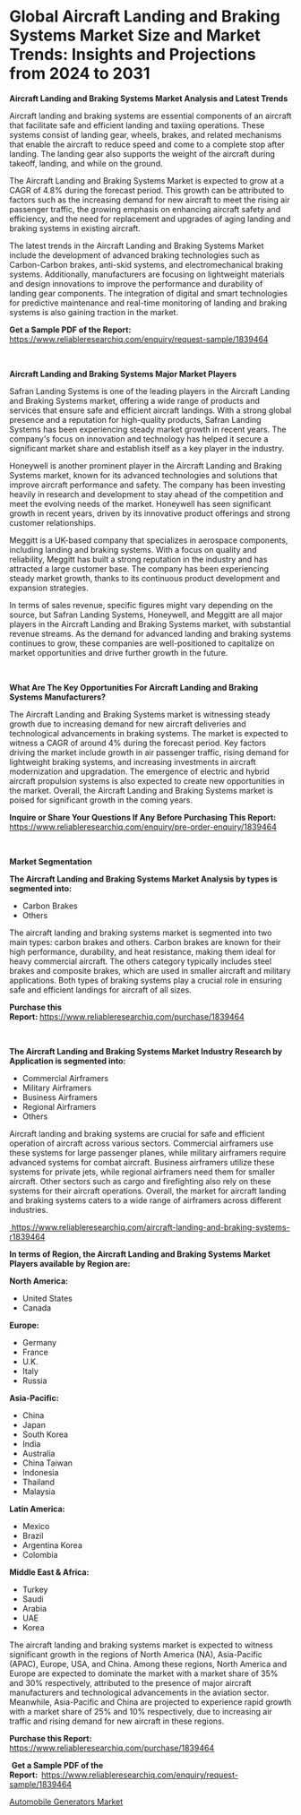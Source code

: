 <p><h1>Global Aircraft Landing and Braking Systems Market Size and Market Trends: Insights and Projections from 2024 to 2031</h1></p><p><strong>Aircraft Landing and Braking Systems Market Analysis and Latest Trends</strong></p>
<p><p>Aircraft landing and braking systems are essential components of an aircraft that facilitate safe and efficient landing and taxiing operations. These systems consist of landing gear, wheels, brakes, and related mechanisms that enable the aircraft to reduce speed and come to a complete stop after landing. The landing gear also supports the weight of the aircraft during takeoff, landing, and while on the ground.</p><p>The Aircraft Landing and Braking Systems Market is expected to grow at a CAGR of 4.8% during the forecast period. This growth can be attributed to factors such as the increasing demand for new aircraft to meet the rising air passenger traffic, the growing emphasis on enhancing aircraft safety and efficiency, and the need for replacement and upgrades of aging landing and braking systems in existing aircraft.</p><p>The latest trends in the Aircraft Landing and Braking Systems Market include the development of advanced braking technologies such as Carbon-Carbon brakes, anti-skid systems, and electromechanical braking systems. Additionally, manufacturers are focusing on lightweight materials and design innovations to improve the performance and durability of landing gear components. The integration of digital and smart technologies for predictive maintenance and real-time monitoring of landing and braking systems is also gaining traction in the market.</p></p>
<p><strong>Get a Sample PDF of the Report:&nbsp;</strong> <a href="https://www.reliableresearchiq.com/enquiry/request-sample/1839464">https://www.reliableresearchiq.com/enquiry/request-sample/1839464</a></p>
<p>&nbsp;</p>
<p><strong>Aircraft Landing and Braking Systems Major Market Players</strong></p>
<p><p>Safran Landing Systems is one of the leading players in the Aircraft Landing and Braking Systems market, offering a wide range of products and services that ensure safe and efficient aircraft landings. With a strong global presence and a reputation for high-quality products, Safran Landing Systems has been experiencing steady market growth in recent years. The company's focus on innovation and technology has helped it secure a significant market share and establish itself as a key player in the industry.</p><p>Honeywell is another prominent player in the Aircraft Landing and Braking Systems market, known for its advanced technologies and solutions that improve aircraft performance and safety. The company has been investing heavily in research and development to stay ahead of the competition and meet the evolving needs of the market. Honeywell has seen significant growth in recent years, driven by its innovative product offerings and strong customer relationships.</p><p>Meggitt is a UK-based company that specializes in aerospace components, including landing and braking systems. With a focus on quality and reliability, Meggitt has built a strong reputation in the industry and has attracted a large customer base. The company has been experiencing steady market growth, thanks to its continuous product development and expansion strategies.</p><p>In terms of sales revenue, specific figures might vary depending on the source, but Safran Landing Systems, Honeywell, and Meggitt are all major players in the Aircraft Landing and Braking Systems market, with substantial revenue streams. As the demand for advanced landing and braking systems continues to grow, these companies are well-positioned to capitalize on market opportunities and drive further growth in the future.</p></p>
<p>&nbsp;</p>
<p><strong>What Are The Key Opportunities For Aircraft Landing and Braking Systems Manufacturers?</strong></p>
<p><p>The Aircraft Landing and Braking Systems market is witnessing steady growth due to increasing demand for new aircraft deliveries and technological advancements in braking systems. The market is expected to witness a CAGR of around 4% during the forecast period. Key factors driving the market include growth in air passenger traffic, rising demand for lightweight braking systems, and increasing investments in aircraft modernization and upgradation. The emergence of electric and hybrid aircraft propulsion systems is also expected to create new opportunities in the market. Overall, the Aircraft Landing and Braking Systems market is poised for significant growth in the coming years.</p></p>
<p><strong>Inquire or Share Your Questions If Any Before Purchasing This Report:</strong> <a href="https://www.reliableresearchiq.com/enquiry/pre-order-enquiry/1839464">https://www.reliableresearchiq.com/enquiry/pre-order-enquiry/1839464</a></p>
<p>&nbsp;</p>
<p><strong>Market Segmentation</strong></p>
<p><strong>The Aircraft Landing and Braking Systems Market Analysis by types is segmented into:</strong></p>
<p><ul><li>Carbon Brakes</li><li>Others</li></ul></p>
<p><p>The aircraft landing and braking systems market is segmented into two main types: carbon brakes and others. Carbon brakes are known for their high performance, durability, and heat resistance, making them ideal for heavy commercial aircraft. The others category typically includes steel brakes and composite brakes, which are used in smaller aircraft and military applications. Both types of braking systems play a crucial role in ensuring safe and efficient landings for aircraft of all sizes.</p></p>
<p><strong>Purchase this Report:&nbsp;</strong><a href="https://www.reliableresearchiq.com/purchase/1839464">https://www.reliableresearchiq.com/purchase/1839464</a></p>
<p>&nbsp;</p>
<p><strong>The Aircraft Landing and Braking Systems Market Industry Research by Application is segmented into:</strong></p>
<p><ul><li>Commercial Airframers</li><li>Military Airframers</li><li>Business Airframers</li><li>Regional Airframers</li><li>Others</li></ul></p>
<p><p>Aircraft landing and braking systems are crucial for safe and efficient operation of aircraft across various sectors. Commercial airframers use these systems for large passenger planes, while military airframers require advanced systems for combat aircraft. Business airframers utilize these systems for private jets, while regional airframers need them for smaller aircraft. Other sectors such as cargo and firefighting also rely on these systems for their aircraft operations. Overall, the market for aircraft landing and braking systems caters to a wide range of airframers across different industries.</p></p>
<p><a href="https://www.reliableresearchiq.com/aircraft-landing-and-braking-systems-r1839464">&nbsp;https://www.reliableresearchiq.com/aircraft-landing-and-braking-systems-r1839464</a></p>
<p><strong>In terms of Region, the Aircraft Landing and Braking Systems Market Players available by Region are:</strong></p>
<p>
    <p> <strong> North America: </strong>
        <ul>
            <li>United States</li>
            <li>Canada</li>
        </ul>
        </p> 
    <p> <strong> Europe: </strong>
        <ul>
            <li>Germany</li>
            <li>France</li>
            <li>U.K.</li>
            <li>Italy</li>
            <li>Russia</li>
        </ul>
        </p> 
    <p> <strong> Asia-Pacific: </strong>
        <ul>
            <li>China</li>
            <li>Japan</li>
            <li>South Korea</li>
            <li>India</li>
            <li>Australia</li>
            <li>China Taiwan</li>
            <li>Indonesia</li>
            <li>Thailand</li>
            <li>Malaysia</li>
        </ul>
        </p> 
    <p> <strong> Latin America: </strong>
        <ul>
            <li>Mexico</li>
            <li>Brazil</li>
            <li>Argentina Korea</li>
            <li>Colombia</li>
        </ul>
        </p> 
    <p> <strong> Middle East & Africa: </strong>
        <ul>
            <li>Turkey</li>
            <li>Saudi</li>
            <li>Arabia</li>
            <li>UAE</li>
            <li>Korea</li>
        </ul>
    </p>
    </p>
<p><p>The aircraft landing and braking systems market is expected to witness significant growth in the regions of North America (NA), Asia-Pacific (APAC), Europe, USA, and China. Among these regions, North America and Europe are expected to dominate the market with a market share of 35% and 30% respectively, attributed to the presence of major aircraft manufacturers and technological advancements in the aviation sector. Meanwhile, Asia-Pacific and China are projected to experience rapid growth with a market share of 25% and 10% respectively, due to increasing air traffic and rising demand for new aircraft in these regions.</p></p>
<p><strong>Purchase this Report: </strong><a href="https://www.reliableresearchiq.com/purchase/1839464">https://www.reliableresearchiq.com/purchase/1839464</a></p>
<p>&nbsp;<strong>Get a Sample PDF of the Report:&nbsp;&nbsp;</strong><a href="https://www.reliableresearchiq.com/enquiry/request-sample/1839464">https://www.reliableresearchiq.com/enquiry/request-sample/1839464</a></p>
<p><strong></strong></p>
<p><p><a href="https://view.publitas.com/reportprime-1/automobile-generators-market-share-and-new-trends-analysis-by-its-type-application-end-use-and-forecast-for-period-from-2024-to-2031/">Automobile Generators Market</a></p></p>
